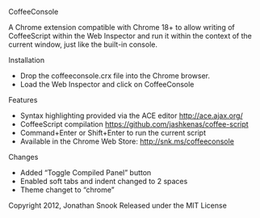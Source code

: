 CoffeeConsole

A Chrome extension compatible with Chrome 18+ to allow writing of CoffeeScript within the Web Inspector and run it within the context of the current window, just like the built-in console.

Installation

   * Drop the coffeeconsole.crx file into the Chrome browser. 
   * Load the Web Inspector and click on CoffeeConsole

Features

   * Syntax highlighting provided via the ACE editor http://ace.ajax.org/
   * CoffeeScript compilation https://github.com/jashkenas/coffee-script
   * Command+Enter or Shift+Enter to run the current script
   * Available in the Chrome Web Store: http://snk.ms/coffeeconsole

Changes

   * Added “Toggle Compiled Panel” button
   * Enabled soft tabs and indent changed to 2 spaces 
   * Theme changet to “chrome”

Copyright 2012, Jonathan Snook
Released under the MIT License
